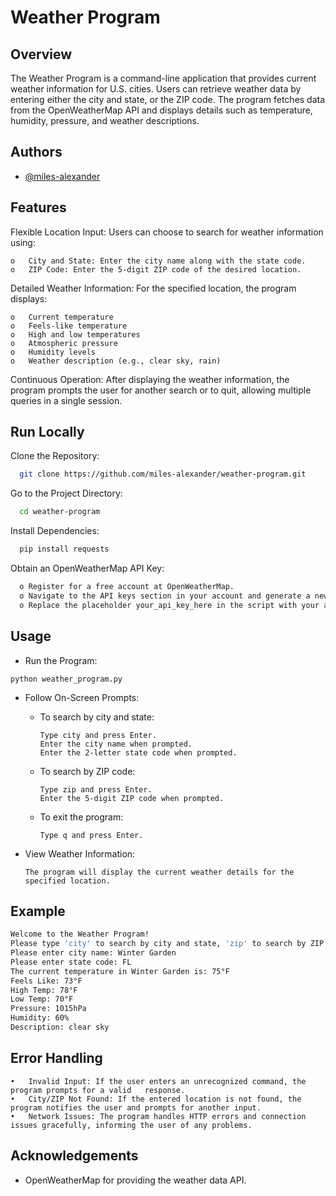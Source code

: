 # Weather Program

## Overview

The Weather Program is a command-line application that provides current weather information for U.S. cities. Users can retrieve weather data by entering either the city and state, or the ZIP code. The program fetches data from the OpenWeatherMap API and displays details such as temperature, humidity, pressure, and weather descriptions.



## Authors

- [@miles-alexander](https://www.github.com/miles-alexander)


## Features

Flexible Location Input: Users can choose to search for weather information using:

    o	City and State: Enter the city name along with the state code.
    o	ZIP Code: Enter the 5-digit ZIP code of the desired location.


Detailed Weather Information: For the specified location, the program displays:

    o  	Current temperature
    o	Feels-like temperature
    o	High and low temperatures
    o	Atmospheric pressure
    o	Humidity levels
    o	Weather description (e.g., clear sky, rain)

Continuous Operation: After displaying the weather information, the program prompts the user for another search or to quit, allowing multiple queries in a single session.



## Run Locally

Clone the Repository:

```bash
  git clone https://github.com/miles-alexander/weather-program.git
```

Go to the Project Directory:

```bash
  cd weather-program
```

Install Dependencies:

```bash
  pip install requests
```

Obtain an OpenWeatherMap API Key:

```bash
  o	Register for a free account at OpenWeatherMap.
  o	Navigate to the API keys section in your account and generate a new key.
  o	Replace the placeholder your_api_key_here in the script with your actual API key.

```


## Usage

  -  Run the Program:

    python weather_program.py

  - Follow On-Screen Prompts:

    - To search by city and state:

          Type city and press Enter.
          Enter the city name when prompted.
          Enter the 2-letter state code when prompted.

    -	To search by ZIP code:

            Type zip and press Enter.
            Enter the 5-digit ZIP code when prompted.

    -	To exit the program:
        
            Type q and press Enter.

  - View Weather Information:

        The program will display the current weather details for the specified location.

## Example 
```bash
Welcome to the Weather Program!
Please type 'city' to search by city and state, 'zip' to search by ZIP code, or 'q' to quit: city
Please enter city name: Winter Garden
Please enter state code: FL
The current temperature in Winter Garden is: 75°F
Feels Like: 73°F
High Temp: 78°F
Low Temp: 70°F
Pressure: 1015hPa
Humidity: 60%
Description: clear sky
```

## Error Handling

    •	Invalid Input: If the user enters an unrecognized command, the program prompts for a valid   response.
    •	City/ZIP Not Found: If the entered location is not found, the program notifies the user and prompts for another input.
    •	Network Issues: The program handles HTTP errors and connection issues gracefully, informing the user of any problems.





## Acknowledgements

 - OpenWeatherMap for providing the weather data API.

